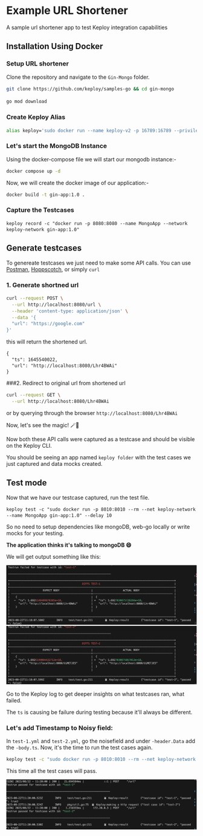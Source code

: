 # Example URL Shortener
A sample url shortener app to test Keploy integration capabilities

## Installation Using Docker

### Setup URL shortener

Clone the repository and navigate to the `Gin-Mongo` folder.
```bash
git clone https://github.com/keploy/samples-go && cd gin-mongo

go mod download
```

### Create Keploy Alias

```bash
alias keploy='sudo docker run --name keploy-v2 -p 16789:16789 --privileged --pid=host -it -v "$(pwd)":/files -v /sys/fs/cgroup:/sys/fs/cgroup -v /sys/kernel/debug:/sys/kernel/debug -v /sys/fs/bpf:/sys/fs/bpf -v /var/run/docker.sock:/var/run/docker.sock --rm ghcr.io/keploy/keploy'
```

### Let's start the MongoDB Instance
Using the docker-compose file we will start our mongodb instance:-
```bash
docker compose up -d
```

Now, we will create the docker image of our application:-

```bash
docker build -t gin-app:1.0 .
```
### Capture the Testcases

```shell
keploy record -c "docker run -p 8080:8080 --name MongoApp --network keploy-network gin-app:1.0"
```

## Generate testcases

To genereate testcases we just need to make some API calls. You can use [Postman](https://www.postman.com/), [Hoppscotch](https://hoppscotch.io/), or simply `curl`

### 1. Generate shortned url

```bash
curl --request POST \
  --url http://localhost:8080/url \
  --header 'content-type: application/json' \
  --data '{
  "url": "https://google.com"
}'
```
this will return the shortened url. 
```
{
  "ts": 1645540022,
  "url": "http://localhost:8080/Lhr4BWAi"
}
```

###2. Redirect to original url from shortened url
```bash
curl --request GET \
  --url http://localhost:8080/Lhr4BWAi
```

or by querying through the browser `http://localhost:8080/Lhr4BWAi`

Now, let's see the magic! 🪄💫

Now both these API calls were captured as a testcase and should be visible on the Keploy CLI. 

You should be seeing an app named `keploy folder` with the test cases we just captured and data mocks created.


## Test mode

Now that we have our testcase captured, run the test file.
```shell
keploy test -c "sudo docker run -p 8010:8010 --rm --net keploy-network --name MongoApp gin-app:1.0" --delay 10
```
So no need to setup dependencies like mongoDB, web-go locally or write mocks for your testing.

**The application thinks it's talking to
mongoDB 😄**

We will get output something like this:

![TestRun](./img/testrun-fail-1.png)
![TestRun](./img/testrun-fail-2.png)

Go to the Keploy log to get deeper insights on what testcases ran, what failed. 

The `ts` is causing be failure during testing because it'll always be different. 

### Let's add Timestamp to Noisy field:
In `test-1.yml` and `test-2.yml`, go the noisefield and under `-header.Data` add the `-body.ts`. Now, it's the time to run the test cases again.

```bash
keploy test -c "sudo docker run -p 8010:8010 --rm --net keploy-network --name MongoApp gin-app:1.0" --delay 10
```

This time all the test cases will pass.

![testruns](./img/testrun.png?raw=true "Recent testruns")

